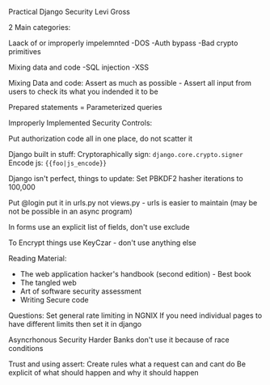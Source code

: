 Practical Django Security
Levi Gross


2 Main categories:

Laack of or improperly impelemnted
    -DOS
    -Auth bypass
    -Bad crypto primitives

Mixing data and code
    -SQL injection
    -XSS


Mixing Data and code:
Assert as much as possible - Assert all input from users to check its what you indended it to be

Prepared statements = Parameterized queries



Improperly Implemented Security Controls:

Put authorization code all in one place, do not scatter it


Django built in stuff:
Cryptoraphically sign:
    `django.core.crypto.signer`
Encode js:
    `{{foo|js_encode}}`


Django isn't perfect, things to update:
    Set PBKDF2 hasher iterations to 100,000


Put @login put it in urls.py not views.py - urls is easier to maintain
(may be not be possible in an async program)


In forms use an explicit list of fields, don't use exclude


To Encrypt things use KeyCzar - don't use anything else


Reading Material:
- The web application hacker's handbook (second edition) - Best book
- The tangled web
- Art of software security assessment
- Writing Secure code



Questions:
Set general rate limiting in NGNIX 
    If you need individual pages to have different limits then set it in django

Asyncrhonous Security
    Harder
    Banks don't use it because of race conditions

Trust and using assert:
    Create rules what a request can and cant do
    Be explicit of what should happen and why it should happen



